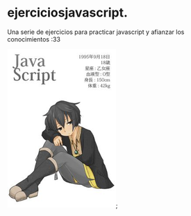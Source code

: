# ejerciciosjavascript.
Una serie de ejercicios para practicar javascript y afianzar los conocimientos  :33

![image label](preview.jpg);

